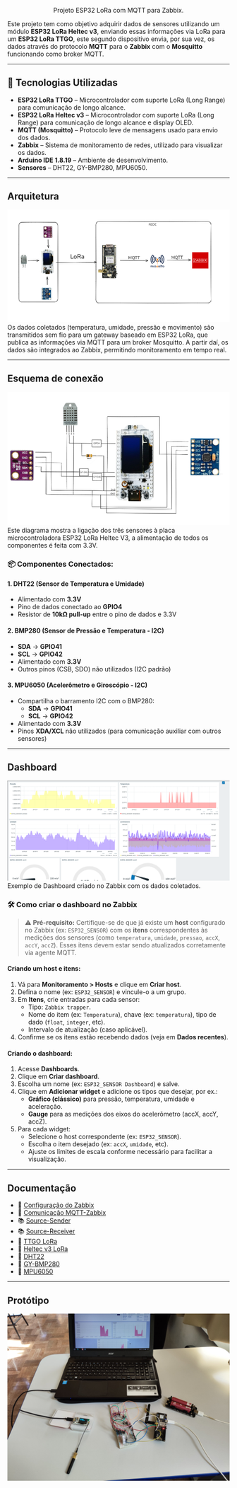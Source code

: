 <p align="center">
Projeto ESP32 LoRa com MQTT para Zabbix.
</p>

Este projeto tem como objetivo adquirir dados de sensores utilizando um módulo **ESP32 LoRa Heltec v3**, enviando essas informações via LoRa para um **ESP32 LoRa TTGO**, este segundo dispositivo envia, por sua vez, os dados através do protocolo **MQTT** para o **Zabbix** com o **Mosquitto** funcionando como broker MQTT. 

---

## 🧩 Tecnologias Utilizadas

- **ESP32 LoRa TTGO** – Microcontrolador com suporte LoRa (Long Range) para comunicação de longo alcance.  
- **ESP32 LoRa Heltec v3** – Microcontrolador com suporte LoRa (Long Range) para comunicação de longo alcance e display OLED.  
- **MQTT (Mosquitto)** – Protocolo leve de mensagens usado para envio dos dados.  
- **Zabbix** – Sistema de monitoramento de redes, utilizado para visualizar os dados.  
- **Arduino IDE 1.8.19** – Ambiente de desenvolvimento.  
- **Sensores** – DHT22, GY-BMP280, MPU6050.  

---

## Arquitetura
<div align="center">
    <img src="README.assets/arquitetura.png">
</div>
Os dados coletados (temperatura, umidade, pressão e movimento) são transmitidos sem fio para um gateway baseado em ESP32 LoRa, que publica as informações via MQTT para um broker Mosquitto. A partir daí, os dados são integrados ao Zabbix, permitindo monitoramento em tempo real. 

---

## Esquema de conexão
<div align="center">
    <img src="README.assets/esquemaConexao.png">
</div>
Este diagrama mostra a ligação dos três sensores à placa microcontroladora ESP32 LoRa Heltec V3, a alimentação de todos os componentes é feita com 3.3V. 

### 📦 Componentes Conectados:

#### 1. DHT22 (Sensor de Temperatura e Umidade)
- Alimentado com **3.3V**
- Pino de dados conectado ao **GPIO4**
- Resistor de **10kΩ pull-up** entre o pino de dados e 3.3V

#### 2. BMP280 (Sensor de Pressão e Temperatura - I2C)
- **SDA** → **GPIO41**
- **SCL** → **GPIO42**
- Alimentado com **3.3V**
- Outros pinos (CSB, SDO) não utilizados (I2C padrão)

#### 3. MPU6050 (Acelerômetro e Giroscópio - I2C)
- Compartilha o barramento I2C com o BMP280:
  - **SDA** → **GPIO41**
  - **SCL** → **GPIO42**
- Alimentado com **3.3V**
- Pinos **XDA/XCL** não utilizados (para comunicação auxiliar com outros sensores)

---

## Dashboard
<div align="center">
    <img src="README.assets/dashboard.png">
</div>
Exemplo de Dashboard criado no Zabbix com os dados coletados. 

### 🛠️ Como criar o dashboard no Zabbix

> ⚠️ **Pré-requisito:** Certifique-se de que já existe um **host** configurado no Zabbix (ex: `ESP32_SENSOR`) com os **itens** correspondentes às medições dos sensores (como `temperatura`, `umidade`, `pressao`, `accX`, `accY`, `accZ`). Esses itens devem estar sendo atualizados corretamente via agente MQTT.

#### Criando um host e itens:

1. Vá para **Monitoramento > Hosts** e clique em **Criar host**.
2. Defina o nome (ex: `ESP32_SENSOR`) e vincule-o a um grupo.
3. Em **Itens**, crie entradas para cada sensor:
   - Tipo: `Zabbix trapper`.
   - Nome do item (ex: `Temperatura`), chave (ex: `temperatura`), tipo de dado (`float`, `integer`, etc).
   - Intervalo de atualização (caso aplicável).
4. Confirme se os itens estão recebendo dados (veja em **Dados recentes**).

#### Criando o dashboard:

1. Acesse **Dashboards**.
2. Clique em **Criar dashboard**.
3. Escolha um nome (ex: `ESP32_SENSOR Dashboard`) e salve.
4. Clique em **Adicionar widget** e adicione os tipos que desejar, por ex.:
   - **Gráfico (clássico)** para pressão, temperatura, umidade e aceleração.
   - **Gauge** para as medições dos eixos do acelerômetro (accX, accY, accZ).
5. Para cada widget:
   - Selecione o host correspondente (ex: `ESP32_SENSOR`).
   - Escolha o item desejado (ex: `accX`, `umidade`, etc).
   - Ajuste os limites de escala conforme necessário para facilitar a visualização.

---

## Documentação

- 📘  [Configuração do Zabbix](ZABBIX.md)
- 📘  [Comunicação MQTT-Zabbix](MQTT.md)
- 📚  [Source-Sender](heltecSender/)
- 📚  [Source-Receiver](ttgoReceiver/)
- 📱  [TTGO LoRa](TTGO.md)
- 📱  [Heltec v3 LoRa](HELTECV3.md)
- 🔌  [DHT22](DHT22.md)
- 🔌  [GY-BMP280](BMP280.md)
- 🔌  [MPU6050](MPU6050.md)

---

## Protótipo 
<div align="center">
    <img src="README.assets/prototipo.jpg">
</div>

